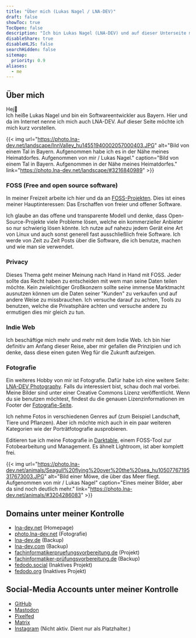```yaml
---
title: "Über mich (Lukas Nagel / LNA-DEV)"
draft: false
showToc: true
TocOpen: false
description: "Ich bin Lukas Nagel (LNA-DEV) und auf dieser Unterseite möchte ich mich kurz vorstellen."
disableShare: true
disableHLJS: false
searchHidden: false
sitemap:
  priority: 0.9
aliases: 
  - me
---
```


## Über mich

Hej👋  
Ich heiße Lukas Nagel und bin ein Softwareentwickler aus Bayern. Hier und da im Internet nenne ich mich auch LNA-DEV. Auf dieser Seite möchte ich mich kurz vorstellen.

{{< img url="https://photo.lna-dev.net/landscape/InnValley_hu14551940002057000403.JPG" alt="Bild von einem Tal in Bayern. Aufgenommen habe ich es in der Nähe meines Heimatdorfes. Aufgenommen von mir / Lukas Nagel." caption="Bild von einem Tal in Bayern. Aufgenommen in der Nähe meines Heimatdorfes." link="https://photo.lna-dev.net/landscape/#3216840989" >}}

### FOSS (Free and open source software)

In meiner Freizeit arbeite ich hier und da an [FOSS-Projekten](../projects/). Dies ist eines meiner Hauptinteressen: Das Erschaffen von freier und offener Software.

Ich glaube an das offene und transparente Modell und denke, dass Open-Source-Projekte viele Probleme lösen, welche ein kommerzieller Anbieter so nur schwierig lösen könnte. Ich nutze auf nahezu jedem Gerät eine Art von Linux und auch sonst generell fast ausschließlich freie Software. Ich werde von Zeit zu Zeit Posts über die Software, die ich benutze, machen und wie man sie verwendet.

### Privacy

Dieses Thema geht meiner Meinung nach Hand in Hand mit FOSS. Jeder sollte das Recht haben zu entscheiden mit wem man seine Daten teilen möchte. Kein zwielichtiger Großkonzern sollte seine immense Marktmacht ausnutzen können um die Daten seiner "Kunden" zu verkaufen und auf andere Weise zu missbrauchen. Ich versuche darauf zu achten, Tools zu benutzen, welche die Privatsphäre achten und versuche andere zu ermutigen dies mir gleich zu tun.

### Indie Web

Ich beschäftige mich mehr und mehr mit dem Indie Web. Ich bin hier definitiv am Anfang dieser Reise, aber mir gefallen die Prinzipien und ich denke, dass diese einen guten Weg für die Zukunft aufzeigen.

### Fotografie

Ein weiteres Hobby von mir ist Fotografie. Dafür habe ich eine weitere Seite: [LNA-DEV Photography](https://photo.lna-dev.net). Falls du interessiert bist, schau doch mal vorbei. Meine Bilder sind unter einer Creative Commons Lizenz veröffentlicht. Wenn du sie benutzen möchtest, findest du die genauen Lizenzinformationen im Footer der [Fotografie-Seite](https://photo.lna-dev.net).

Ich nehme Fotos in verschiedenen Genres auf (zum Beispiel Landschaft, Tiere und Pflanzen). Aber ich möchte mich auch in ein paar weiteren Kategorien wie der Porträtfotografie ausprobieren.

Editieren tue ich meine Fotografie in [Darktable](https://www.darktable.org/), einem FOSS-Tool zur Fotobearbeitung und Management. Es ähnelt Lightroom, ist aber komplett frei.

{{< img url="https://photo.lna-dev.net/animals/Seagull%20flying%20over%20the%20sea_hu10507767195317673003.JPG" alt="Bild einer Möwe, die über das Meer fliegt. Aufgenommen von mir / Lukas Nagel" caption="Eines meiner Bilder, aber da sind noch deutlich mehr." link="https://photo.lna-dev.net/animals/#3204286083" >}}

## Domains unter meiner Kontrolle

- [lna-dev.net](https://lna-dev.net) (Homepage)
- [photo.lna-dev.net](https://photo.lna-dev.net) (Fotografie)
- [lna-dev.de](https://lna-dev.de) (Backup)
- [lna-dev.com](https://lna-dev.com) (Backup)
- [fachinformatikerpruefungsvorbereitung.de](https://fachinformatikerpruefungsvorbereitung.de) (Projekt)
- [fachinformatiker-prüfungsvorbereitung.de](https://fachinformatiker-prüfungsvorbereitung.de) (Backup)
- [fedodo.social](https://fedodo.social) (Inaktives Projekt)
- [fedodo.org](https://fedodo.org) (Inaktives Projekt)

## Social-Media Accounts unter meiner Kontrolle

- [GitHub](https://github.com/LNA-DEV)
- [Mastodon](https://mastodon.online/@lna_dev)
- [Pixelfed](https://pixelfed.de/i/web/profile/482439783472092612)
- [Matrix](https://matrix.to/#/@lna-dev:matrix.org)
- [Instagram](https://www.instagram.com/lnadev/) (Nicht aktiv. Dient nur als Platzhalter.)
